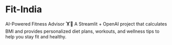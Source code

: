 # Fit-India
AI-Powered Fitness Advisor 🏋️🥗 A Streamlit + OpenAI project that calculates BMI and provides personalized diet plans, workouts, and wellness tips to help you stay fit and healthy.

